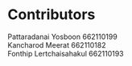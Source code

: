 #  Contributors<br>
Pattaradanai    Yosboon 662110199<br>
Kancharod Meerat 662110182<br>
Fonthip Lertchaisahakul 662110193<br>
